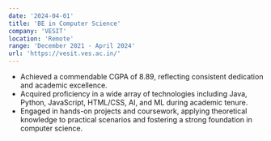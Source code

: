 ```yaml
---
date: '2024-04-01'
title: 'BE in Computer Science'
company: 'VESIT'
location: 'Remote'
range: 'December 2021 - April 2024'
url: 'https://vesit.ves.ac.in/'
---
```


- Achieved a commendable CGPA of 8.89, reflecting consistent dedication and academic excellence.
- Acquired proficiency in a wide array of technologies including Java, Python, JavaScript, HTML/CSS, AI, and ML during academic tenure.
- Engaged in hands-on projects and coursework, applying theoretical knowledge to practical scenarios and fostering a strong foundation in computer science.
